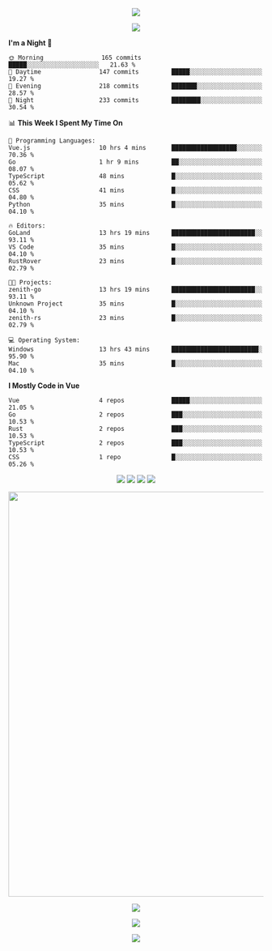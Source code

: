 <!-- https://github.com/kyechan99/capsule-render -->
<p align="center">
<img src="https://capsule-render.vercel.app/api?type=waving&color=timeGradient&height=300&&section=header&text=HELLO%20THERE!&fontSize=90&fontAlign=50&fontAlignY=30&desc=I%20am%20KinLeoapple!&descAlign=50&descSize=30&descAlignY=60&animation=twinkling" />
</p>

<!-- https://github.com/DenverCoder1/readme-typing-svg -->
<p align="center">
<img src="https://readme-typing-svg.demolab.com?font=Orbitron&size=25&pause=1000&center=true&vCenter=true&random=false&width=600&lines=I+am+super+obsessed+with+programming!;Well+...+Maybe+not+..." />
</p>

<!-- https://github.com/anmol098/waka-readme-stats -->
<!--START_SECTION:waka-->
**I'm a Night 🦉** 

```text
🌞 Morning                165 commits         █████░░░░░░░░░░░░░░░░░░░░   21.63 % 
🌆 Daytime                147 commits         █████░░░░░░░░░░░░░░░░░░░░   19.27 % 
🌃 Evening                218 commits         ███████░░░░░░░░░░░░░░░░░░   28.57 % 
🌙 Night                  233 commits         ████████░░░░░░░░░░░░░░░░░   30.54 % 
```


📊 **This Week I Spent My Time On** 

```text
💬 Programming Languages: 
Vue.js                   10 hrs 4 mins       ██████████████████░░░░░░░   70.36 % 
Go                       1 hr 9 mins         ██░░░░░░░░░░░░░░░░░░░░░░░   08.07 % 
TypeScript               48 mins             █░░░░░░░░░░░░░░░░░░░░░░░░   05.62 % 
CSS                      41 mins             █░░░░░░░░░░░░░░░░░░░░░░░░   04.80 % 
Python                   35 mins             █░░░░░░░░░░░░░░░░░░░░░░░░   04.10 % 

🔥 Editors: 
GoLand                   13 hrs 19 mins      ███████████████████████░░   93.11 % 
VS Code                  35 mins             █░░░░░░░░░░░░░░░░░░░░░░░░   04.10 % 
RustRover                23 mins             █░░░░░░░░░░░░░░░░░░░░░░░░   02.79 % 

🐱‍💻 Projects: 
zenith-go                13 hrs 19 mins      ███████████████████████░░   93.11 % 
Unknown Project          35 mins             █░░░░░░░░░░░░░░░░░░░░░░░░   04.10 % 
zenith-rs                23 mins             █░░░░░░░░░░░░░░░░░░░░░░░░   02.79 % 

💻 Operating System: 
Windows                  13 hrs 43 mins      ████████████████████████░   95.90 % 
Mac                      35 mins             █░░░░░░░░░░░░░░░░░░░░░░░░   04.10 % 
```

**I Mostly Code in Vue** 

```text
Vue                      4 repos             █████░░░░░░░░░░░░░░░░░░░░   21.05 % 
Go                       2 repos             ███░░░░░░░░░░░░░░░░░░░░░░   10.53 % 
Rust                     2 repos             ███░░░░░░░░░░░░░░░░░░░░░░   10.53 % 
TypeScript               2 repos             ███░░░░░░░░░░░░░░░░░░░░░░   10.53 % 
CSS                      1 repo              █░░░░░░░░░░░░░░░░░░░░░░░░   05.26 % 
```




<!--END_SECTION:waka-->

<!-- https://github.com/badges/shields -->
<p align="center">
<a href="https://github.com/KinLeoapple"><img src="https://img.shields.io/badge/GitHub-KinLeoapple-blue?logo=github" /></a>
<a href="https://space.bilibili.com/77531961"><img src="https://img.shields.io/badge/哔哩哔哩-巷陌雨季-pink?logo=bilibili" /></a>
<img src="https://img.shields.io/badge/QQ-996711203-green?logo=tencentqq" />
<!-- https://github.com/antonkomarev/github-profile-views-counter -->
<img src="https://komarev.com/ghpvc/?username=KinLeoapple&abbreviated=true&color=yellow" />
</p>

<!-- https://github.com/Ashutosh00710/github-readme-activity-graph -->
<p align="center">
  <img width="800" src="https://github-readme-activity-graph.vercel.app/graph?username=Kinleoapple&theme=github-compact&hide_border=true&area=true" />
</p>

<p align="center">
<img align="center" src="https://github-readme-stats.vercel.app/api/top-langs/?username=Kinleoapple&theme=transparent&hide_border=true&layout=donut-vertical&langs_count=6" />
</p>

<p align="center">
  <a href="https://skillicons.dev">
    <img src="https://skillicons.dev/icons?i=electron,flutter,go,html,java,js,kotlin,ktor,mongodb,py,react,vue,spring,sqlite,mysql" />
  </a>
</p>

<!-- https://github.com/kyechan99/capsule-render -->
<p align="center">
<img src="https://capsule-render.vercel.app/api?type=waving&color=timeGradient&height=300&&section=footer&text=THE%20END!&fontSize=90&fontAlign=50&fontAlignY=70&desc=Enjoy%20your%20journey%20of%20coding!&descAlign=50&descSize=30&descAlignY=40&animation=twinkling" />
</p>
